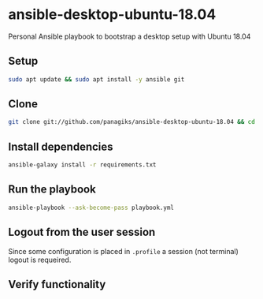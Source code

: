 # ansible-desktop-ubuntu-18.04

Personal Ansible playbook to bootstrap a desktop setup with Ubuntu 18.04

## Setup

```sh
sudo apt update && sudo apt install -y ansible git
```

## Clone

```sh
git clone git://github.com/panagiks/ansible-desktop-ubuntu-18.04 && cd ansible-desktop-ubuntu-18.04
```

## Install dependencies

```sh
ansible-galaxy install -r requirements.txt
```

## Run the playbook

```sh
ansible-playbook --ask-become-pass playbook.yml
```

## Logout from the user session

Since some configuration is placed in `.profile` a session (not terminal) logout is requeired.

## Verify functionality

